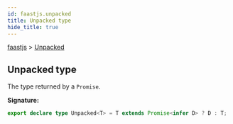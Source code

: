 ```yaml
---
id: faastjs.unpacked
title: Unpacked type
hide_title: true
---
```

[faastjs](./faastjs.md) &gt; [Unpacked](./faastjs.unpacked.md)

## Unpacked type

The type returned by a `Promise`<!-- -->.

<b>Signature:</b>

```typescript
export declare type Unpacked<T> = T extends Promise<infer D> ? D : T;
```